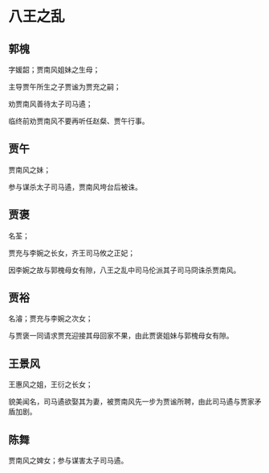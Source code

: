 # 八王之乱

## 郭槐

字媛韶；贾南风姐妹之生母；

主导贾午所生之子贾谧为贾充之嗣；

劝贾南风善待太子司马遹；

临终前劝贾南风不要再听任赵粲、贾午行事。

## 贾午

贾南风之妹；

参与谋杀太子司马遹，贾南风垮台后被诛。

## 贾褒

名荃；

贾充与李婉之长女，齐王司马攸之正妃；

因李婉之故与郭槐母女有隙，八王之乱中司马伦派其子司马冏诛杀贾南风。

## 贾裕

名濬；贾充与李婉之次女；

与贾褒一同请求贾充迎接其母回家不果，由此贾褒姐妹与郭槐母女有隙。

## 王景风

王惠风之姐，王衍之长女；

貌美闻名，司马遹欲娶其为妻，被贾南风先一步为贾谧所聘，由此司马遹与贾家矛盾加剧。

## 陈舞

贾南风之婢女；参与谋害太子司马遹。
